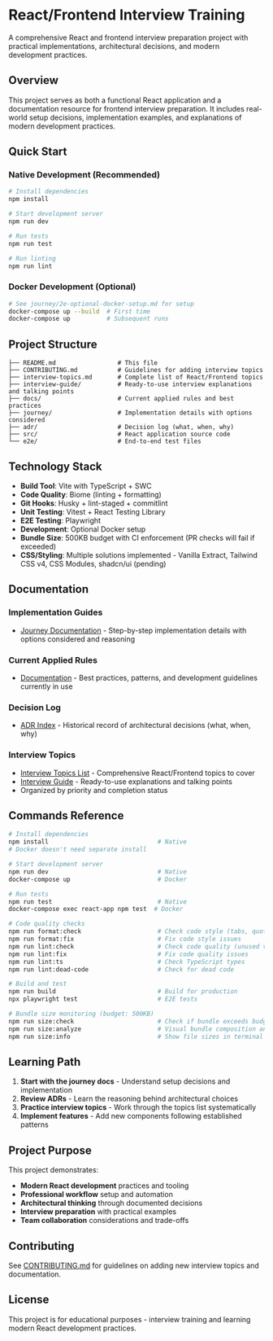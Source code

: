 # React/Frontend Interview Training

A comprehensive React and frontend interview preparation project with practical implementations, architectural decisions, and modern development practices.

## Overview

This project serves as both a functional React application and a documentation resource for frontend interview preparation. It includes real-world setup decisions, implementation examples, and explanations of modern development practices.

## Quick Start

### Native Development (Recommended)
```bash
# Install dependencies
npm install

# Start development server
npm run dev

# Run tests
npm run test

# Run linting
npm run lint
```

### Docker Development (Optional)
```bash
# See journey/2e-optional-docker-setup.md for setup
docker-compose up --build  # First time
docker-compose up          # Subsequent runs
```

## Project Structure

```
├── README.md                 # This file
├── CONTRIBUTING.md           # Guidelines for adding interview topics
├── interview-topics.md       # Complete list of React/Frontend topics
├── interview-guide/          # Ready-to-use interview explanations and talking points
├── docs/                     # Current applied rules and best practices
├── journey/                  # Implementation details with options considered
├── adr/                      # Decision log (what, when, why)
├── src/                      # React application source code
└── e2e/                      # End-to-end test files
```

## Technology Stack

- **Build Tool**: Vite with TypeScript + SWC
- **Code Quality**: Biome (linting + formatting)
- **Git Hooks**: Husky + lint-staged + commitlint
- **Unit Testing**: Vitest + React Testing Library
- **E2E Testing**: Playwright
- **Development**: Optional Docker setup
- **Bundle Size**: 500KB budget with CI enforcement (PR checks will fail if exceeded)
- **CSS/Styling**: Multiple solutions implemented - Vanilla Extract, Tailwind CSS v4, CSS Modules, shadcn/ui (pending)

## Documentation

### Implementation Guides
- [Journey Documentation](journey/README.md) - Step-by-step implementation details with options considered and reasoning

### Current Applied Rules
- [Documentation](docs/README.md) - Best practices, patterns, and development guidelines currently in use

### Decision Log
- [ADR Index](adr/README.md) - Historical record of architectural decisions (what, when, why)

### Interview Topics
- [Interview Topics List](interview-topics.md) - Comprehensive React/Frontend topics to cover
- [Interview Guide](interview-guide/README.md) - Ready-to-use explanations and talking points
- Organized by priority and completion status

## Commands Reference

```bash
# Install dependencies
npm install                              # Native
# Docker doesn't need separate install

# Start development server  
npm run dev                              # Native
docker-compose up                        # Docker

# Run tests
npm run test                             # Native  
docker-compose exec react-app npm test  # Docker

# Code quality checks
npm run format:check                     # Check code style (tabs, quotes, spacing)
npm run format:fix                       # Fix code style issues
npm run lint:check                       # Check code quality (unused vars, logic errors)
npm run lint:fix                         # Fix code quality issues
npm run lint:ts                          # Check TypeScript types
npm run lint:dead-code                   # Check for dead code

# Build and test
npm run build                            # Build for production
npx playwright test                      # E2E tests

# Bundle size monitoring (budget: 500KB)
npm run size:check                       # Check if bundle exceeds budget
npm run size:analyze                     # Visual bundle composition analysis
npm run size:info                        # Show file sizes in terminal
```

## Learning Path

1. **Start with the journey docs** - Understand setup decisions and implementation
2. **Review ADRs** - Learn the reasoning behind architectural choices
3. **Practice interview topics** - Work through the topics list systematically
4. **Implement features** - Add new components following established patterns

## Project Purpose

This project demonstrates:
- **Modern React development** practices and tooling
- **Professional workflow** setup and automation
- **Architectural thinking** through documented decisions
- **Interview preparation** with practical examples
- **Team collaboration** considerations and trade-offs

## Contributing

See [CONTRIBUTING.md](CONTRIBUTING.md) for guidelines on adding new interview topics and documentation.

## License

This project is for educational purposes - interview training and learning modern React development practices.